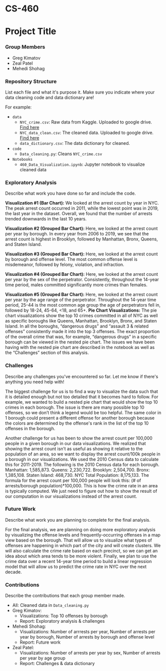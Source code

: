 # CS-460

# Project Title

### Group Members

- Greg Kimatov
- Zeal Patel
- Mehedi Shohag

### Repository Structure

List each file and what it's purpose it. Make sure you indicate where your data cleaning code and data dictionary are!

For example:

- `data`
  - `NYC_crime.csv`: Raw data from Kaggle. Uploaded to google drive. [Find here](https://drive.google.com/file/d/1GNcjWlVpo_xpf1jSCaylVzF3Udc7PmkA/view?usp=sharing)
  - `NYC_data_clean.csv`: The cleaned data. Uploaded to google drive. [Find here](https://drive.google.com/file/d/1KULQlBHtp-Fbcdy8zANkabB9R575ePD-/view?usp=sharing)
  - `data_dictionary.csv`: The data dictionary for cleaned.
- `code`
  - `Data_cleaning.py`: Cleans `NYC_crime.csv`
- `Notebooks`
  - `460_Data_Visualization.ipynb`: Jupyter notebook to visualize cleaned data

### Exploratory Analysis

Describe what work you have done so far and include the code.

**Visualization #1 (Bar Chart):** We looked at the arrest count by year in NYC. The peak arrest count occurred in 2011, while the lowest point was in 2019, the last year in the dataset. Overall, we found that the number of arrests trended downwards in the last 10 years.

**Visualization #2 (Grouped Bar Chart):** Here, we looked at the arrest count per year by borough. In every year from 2006 to 2019, we see that the arrest count is highest in Brooklyn, followed by Manhattan, Bronx, Queens, and Staten Island.

**Visualization #3 (Grouped Bar Chart):** Here, we looked at the arrest count by borough and offense level. The most common offense level is misdemeanor, followed by felony, violation, and infraction.

**Visualization #4 (Grouped Bar Chart):** Here, we looked at the arrest count per year by the sex of the perpetrator. Consistently, throughout the 14-year time period, males committed significantly more crimes than females.

**Visualization #5 (Grouped Bar Chart):** Here, we looked at the arrest count per year by the age range of the perpetrator. Throughout the 14-year time period, 25-44 is the most common age group the age of perpetrators fell in, followed by 18-24, 45-64, <18, and 65+.
**Pie Chart Visualizations:** The pie chart visualizations show the top 10 crimes committed in all of NYC as well as specific boroughs like Queens, Manhattan, Brooklyn, Bronx, and Staten Island. In all the boroughs, “dangerous drugs” and “assault 3 & related offenses” consistently made it into the top 3 offenses. The exact proportion of the overall crime that was, for example, “dangerous drugs” in a specific borough can be viewed in the nested pie chart. The issues we have been having with the nested pie chart are described in the notebook as well as the “Challenges” section of this analysis.

### Challenges

Describe any challenges you've encountered so far. Let me know if there's anything you need help with!

The biggest challenge for us is to find a way to visualize the data such that it is detailed enough but not too detailed that it becomes hard to follow. For example, we wanted to build a nested pie chart that would show the top 10 crimes in each borough. The issue is there are many possible top 10 offenses, so we don’t think a legend would be too helpful. The same color in 1 borough could present a different offense for another borough because the colors are determined by the offense's rank in the list of the top 10 offenses in the borough.

Another challenge for us has been to show the arrest count per 100,000 people in a given borough in our data visualizations. We realized that showing the arrest count isn’t as useful as showing it relative to the population of an area, so we want to display the arrest count/100k people in a borough in our visualizations. We used the 2010 Census data to calculate this for 2011-2019. The following is the 2010 Census data for each borough. Manhattan: 1,585,873. Queens: 2,230,722. Brooklyn: 2,504,700. Bronx: 1,385,108. Staten Island: 468,730. NYC Total Population: 8,175,133. The formula for the arrest count per 100,000 people will look this: (# of arrests/borough population)\*100,000. This is how the crime rate in an area is typically computed. We just need to figure out how to show the result of our computation in our visualizations instead of the arrest count.

### Future Work

Describe what work you are planning to complete for the final analysis.

For the final analysis, we are planning on doing more exploratory analysis by visualizing the offense levels and frequently-occurring offenses in a map view based on the borough. That will allow us to visualize what types of offenses are happening in which part of the city and will create clusters. We will also calculate the crime rate based on each precinct, so we can get an idea about which area tends to be more violent. Finally, we plan to use the crime data over a recent 14-year time period to build a linear regression model that will allow us to predict the crime rate in NYC over the next decade.

### Contributions

Describe the contributions that each group member made.

- All: Cleaned data in `Data_cleaning.py`
- Greg Kimatov:
  - Visualizations: Top 10 offenses by borough
  - Report: Exploratory analysis & challenges
- Mehedi Shohag:
  - Visualizations: Number of arrrests per year, Number of arrests per year by borough, Number of arrests by borough and offense level
  - Report: Future work
- Zeal Patel:
  - Visualizations: Number of arrests per year by sex, Number of arrests per year by age group
  - Report: Challenges & data dictionary

